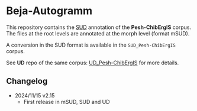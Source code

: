 # Beja-Autogramm

This repository contains the [SUD](https://surfacesyntacticud.github.io/) annotation of the **Pesh-ChibErgIS** corpus.
The files at the root levels are annotated at the morph level (format mSUD).

A conversion in the SUD format is available in the `SUD_Pesh-ChibErgIS` corpus.

See **UD** repo of the same corpus: [UD_Pesh-ChibErgIS](https://github.com/UniversalDependencies/UD_Pesh-ChibErgIS) for more details.

## Changelog

- 2024/11/15 v2.15
  - First release in mSUD, SUD and UD
